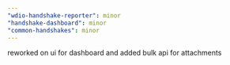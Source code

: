 ```yaml
---
"wdio-handshake-reporter": minor
"handshake-dashboard": minor
"common-handshakes": minor
---
```


reworked on ui for dashboard and added bulk api for attachments
